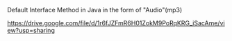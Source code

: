 Default Interface Method in Java in the form of "Audio"(mp3) 

<!--   public view -->
<!--  new audio file -->
https://drive.google.com/file/d/1r6fJZFmR6H01ZokM9PoRqKRG_iSacAme/view?usp=sharing
 
